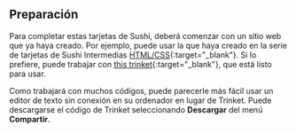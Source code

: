## Preparación

Para completar estas tarjetas de Sushi, deberá comenzar con un sitio web que ya haya creado. Por ejemplo, puede usar la que haya creado en la serie de tarjetas de Sushi Intermedias [HTML/CSS](https://projects.raspberrypi.org/en/projects/cd-intermediate-html-css-sushi){:target="_blank"}. Si lo prefiere, puede trabajar con [this trinket](http://dojo.soy/html3-website-start){:target="_blank"}, que está listo para usar.

Como trabajará con muchos códigos, puede parecerle más fácil usar un editor de texto sin conexión en su ordenador en lugar de Trinket. Puede descargarse el código de Trinket seleccionando **Descargar** del menú **Compartir**.